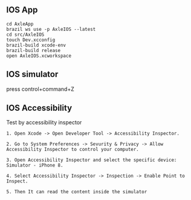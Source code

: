 ## IOS App
```
cd AxleApp
brazil ws use -p AxleIOS --latest
cd src/AxleIOS
touch Dev.xcconfig
brazil-build xcode-env
brazil-build release
open AxleIOS.xcworkspace
```

## IOS simulator

press control+command+Z


## IOS Accessibility

Test by accessibility inspector

    1. Open Xcode -> Open Developer Tool -> Accessibility Inspector.

    2. Go to System Preferences -> Sevurity & Privacy -> Allow Accessibility Inspector to control your computer.

    3. Open Accessibility Inspector and select the specific device: Simulator - iPhone 8.

    4. Select Accessibility Inspector -> Inspection -> Enable Point to Inspect.

    5. Then It can read the content inside the simulator
